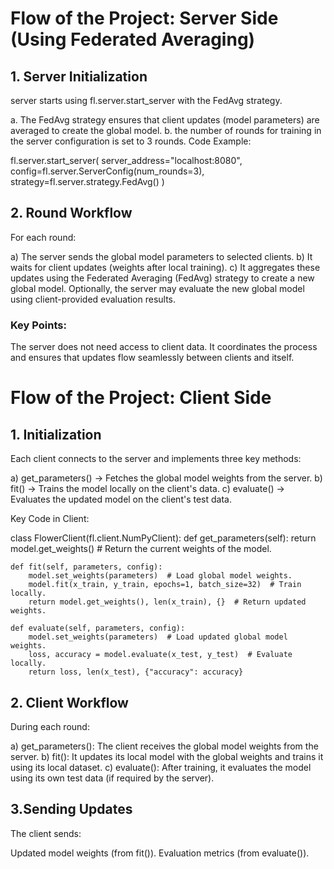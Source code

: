 # Flow of the Project: Server Side (Using Federated Averaging)

## 1. Server Initialization

server starts using fl.server.start_server with the FedAvg strategy.

a. The FedAvg strategy ensures that client updates (model parameters) are averaged to create the global model.
b. the number of rounds for training in the server configuration is set to 3 rounds.
Code Example:

fl.server.start_server(
    server_address="localhost:8080",
    config=fl.server.ServerConfig(num_rounds=3),
    strategy=fl.server.strategy.FedAvg()
)

## 2. Round Workflow

For each round:

a) The server sends the global model parameters to selected clients.
b) It waits for client updates (weights after local training).
c) It aggregates these updates using the Federated Averaging (FedAvg) strategy to create a new global model.
Optionally, the server may evaluate the new global model using client-provided evaluation results.

### Key Points:

The server does not need access to client data.
It coordinates the process and ensures that updates flow seamlessly between clients and itself.


# Flow of the Project: Client Side

## 1. Initialization

Each client connects to the server and implements three key methods:

a) get_parameters() → Fetches the global model weights from the server.
b) fit() → Trains the model locally on the client's data.
c) evaluate() → Evaluates the updated model on the client's test data.

Key Code in Client:

class FlowerClient(fl.client.NumPyClient):
    def get_parameters(self):
        return model.get_weights()  # Return the current weights of the model.

    def fit(self, parameters, config):
        model.set_weights(parameters)  # Load global model weights.
        model.fit(x_train, y_train, epochs=1, batch_size=32)  # Train locally.
        return model.get_weights(), len(x_train), {}  # Return updated weights.

    def evaluate(self, parameters, config):
        model.set_weights(parameters)  # Load updated global model weights.
        loss, accuracy = model.evaluate(x_test, y_test)  # Evaluate locally.
        return loss, len(x_test), {"accuracy": accuracy}
        
## 2. Client Workflow
During each round:

a) get_parameters(): The client receives the global model weights from the server.
b) fit(): It updates its local model with the global weights and trains it using its local dataset.
c) evaluate(): After training, it evaluates the model using its own test data (if required by the server).

## 3.Sending Updates
The client sends:

Updated model weights (from fit()).
Evaluation metrics (from evaluate()).
